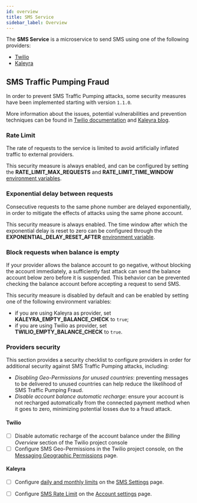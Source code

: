 ```yaml
---
id: overview
title: SMS Service
sidebar_label: Overview
---
```




The **SMS Service** is a microservice to send SMS using one of the following providers:

- [Twilio][twilio]
- [Kaleyra][kaleyra]

## SMS Traffic Pumping Fraud

In order to prevent SMS Traffic Pumping attacks, some security measures have been implemented starting with version `1.1.0`.

More information about the issues, potential vulnerabilities and prevention techniques can be found in [Twilio documentation][twilio-sms-fraud] and [Kaleyra blog][kaleyra-sms-fraud].

### Rate Limit

The rate of requests to the service is limited to avoid artificially inflated traffic to external providers.

This security measure is always enabled, and can be configured by setting the **RATE_LIMIT_MAX_REQUESTS** and **RATE_LIMIT_TIME_WINDOW** [environment variables][environment-variables].

### Exponential delay between requests

Consecutive requests to the same phone number are delayed exponentially, in order to mitigate the effects of attacks using the same phone account.

This security measure is always enabled. The time window after which the exponential delay is reset to zero can be configured through the **EXPONENTIAL_DELAY_RESET_AFTER** [environment variable][environment-variables].

### Block requests when balance is empty

If your provider allows the balance account to go negative, without blocking the account immediately, a sufficiently fast attack can send the balance account below zero before it is suspended. This behavior can be prevented checking the balance account before accepting a request to send SMS. 

This security measure is disabled by default and can be enabled by setting one of the following environment variables:

- if you are using Kaleyra as provider, set **KALEYRA_EMPTY_BALANCE_CHECK** to `true`;
- if you are using Twilio as provider, set **TWILIO_EMPTY_BALANCE_CHECK** to `true`.

### Providers security

This section provides a security checklist to configure providers in order for additional security against SMS Traffic Pumping attacks, including:

- *Disabling Geo-Permissions for unused countries*: preventing messages to be delivered to unused countries can help reduce the likelihood of SMS Traffic Pumping Fraud.
- *Disable account balance automatic recharge*: ensure your account is not recharged automatically from the connected payment method when it goes to zero, minimizing potential losses due to a fraud attack.

#### Twilio

- [ ] Disable automatic recharge of the account balance under the *Billing Overview* section of the Twilio project console
- [ ] Configure SMS Geo-Permissions in the Twilio project console, on the [Messaging Geographic Permissions][twilio-geo-permissions] page. 

#### Kaleyra

- [ ] Configure [daily and monthly limits][kaleyra-daily-limits] on the [SMS Settings][kaleyra-sms-settings] page.
- [ ] Configure [SMS Rate Limit][kaleyra-sms-rate-limit] on the [Account settings][kaleyra-account-settings] page.


[kaleyra]: https://www.kaleyra.com/
[kaleyra-account-settings]: https://developers.kaleyra.io/docs/account-settings
[kaleyra-daily-limits]: https://developers.kaleyra.io/docs/campaign-daily-limit
[kaleyra-sms-settings]: https://developers.kaleyra.io/docs/configuring-sms-settings
[kaleyra-sms-rate-limit]: https://developers.kaleyra.io/docs/settings#sms-rate-limit

[kaleyra-sms-fraud]: https://www.kaleyra.com/blog/combat-the-risks-of-sms-pumping-artificially-inflated-traffic/
[twilio]: https://www.twilio.com/ "Twilio home page"
[twilio-sms-fraud]: https://support.twilio.com/hc/en-us/articles/8360406023067-SMS-Traffic-Pumping-Fraud "Twilio sms pumping fraud"
[twilio-balance-api]: https://support.twilio.com/hc/en-us/articles/360025294494-Check-Your-Twilio-Account-Balance "Twilio balance api"
[twilio-geo-permissions]: https://console.twilio.com/us1/develop/sms/settings/geo-permissions?frameUrl=%2Fconsole%2Fsms%2Fsettings%2Fgeo-permissions%3Fx-target-region%3Dus1 "Twilio Geo Permissions"

[environment-variables]: /runtime_suite/sms-service/20_configuration.md#Environment-variables "Environment variables | Configuration"
